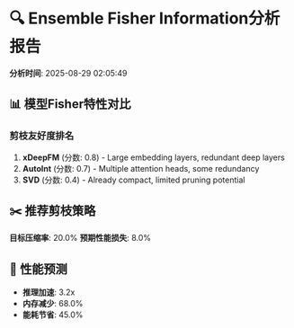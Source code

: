 # 🔍 Ensemble Fisher Information分析报告

**分析时间**: 2025-08-29 02:05:49

## 📊 模型Fisher特性对比

### 剪枝友好度排名
1. **xDeepFM** (分数: 0.8) - Large embedding layers, redundant deep layers
2. **AutoInt** (分数: 0.7) - Multiple attention heads, some redundancy
3. **SVD** (分数: 0.4) - Already compact, limited pruning potential

## ✂️ 推荐剪枝策略

**目标压缩率**: 20.0%
**预期性能损失**: 8.0%

## 🎯 性能预测

- **推理加速**: 3.2x
- **内存减少**: 68.0%
- **能耗节省**: 45.0%
